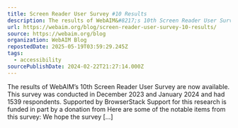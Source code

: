 ```yaml
---
title: Screen Reader User Survey #10 Results
description: The results of WebAIM&#8217;s 10th Screen Reader User Survey are now available. This survey was conducted in December 2023 and January 2024 and had 1539 respondents. Supported by BrowserStack Support for this research is funded in part by a donation from Here are some of the notable items from this survey: We hope the survey [&#8230;]
url: https://webaim.org/blog/screen-reader-user-survey-10-results/
source: https://webaim.org/blog
organization: WebAIM Blog
repostedDate: 2025-05-19T03:59:29.245Z
tags:
  - accessibility
sourcePublishDate: 2024-02-22T21:27:14.000Z
---
```


The results of WebAIM&#8217;s 10th Screen Reader User Survey are now available. This survey was conducted in December 2023 and January 2024 and had 1539 respondents. Supported by BrowserStack Support for this research is funded in part by a donation from Here are some of the notable items from this survey: We hope the survey [&#8230;]